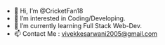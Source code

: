 - 👋 Hi, I’m @CricketFan18
- 👀 I’m interested in Coding/Developing.
- 🌱 I’m currently learning Full Stack Web-Dev.
- 📫 Contact Me : vivekkesarwani2005@gmail.com


